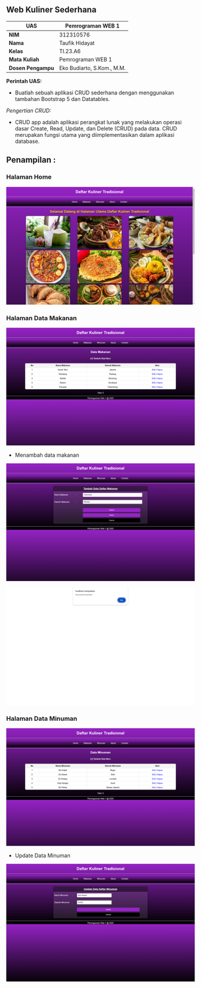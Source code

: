 ## Web Kuliner Sederhana
| UAS  |  Pemrograman WEB 1  |
|-------|---------
| **NIM**   | 312310576
| **Nama** | Taufik Hidayat
| **Kelas** | TI.23.A6
| **Mata Kuliah**    |     Pemrograman WEB 1    |
| **Dosen Pengampu** |Eko Budiarto, S.Kom., M.M.  |

**Perintah UAS:**

- Buatlah sebuah aplikasi CRUD sederhana dengan menggunakan tambahan Bootstrap 5
dan Datatables.

*Pengertian CRUD:*

- CRUD app adalah aplikasi perangkat lunak yang melakukan operasi dasar Create, Read, Update, dan Delete (CRUD) pada data. CRUD merupakan fungsi utama yang diimplementasikan dalam aplikasi database. 

## Penampilan :

### Halaman Home

![image](img/home.png)

### Halaman Data Makanan

![image](img/datamakanan.png)

- Menambah data makanan

![image](img/add1.png)

![image](img/addsukses.png)

### Halaman Data Minuman

![image](img/dataminuman.png)

- Update Data Minuman

![image](img/updtsukses.png)
